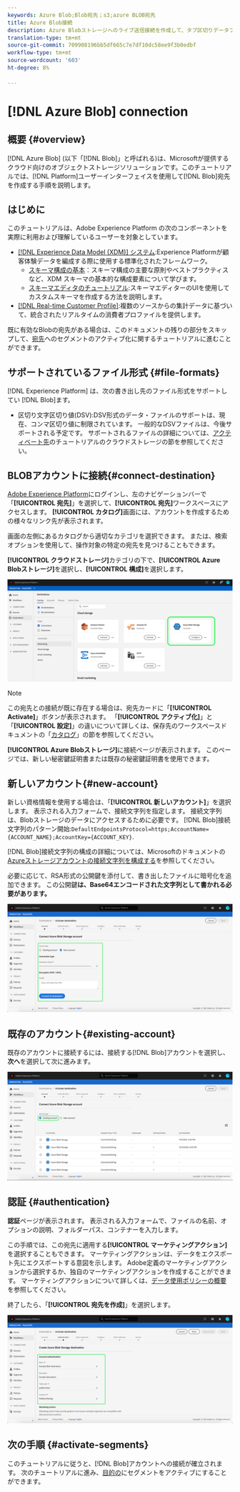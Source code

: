 ```yaml
---
keywords: Azure Blob;Blob宛先；s3;azure BLOB宛先
title: Azure Blob接続
description: Azure Blobストレージへのライブ送信接続を作成して、タブ区切りデータファイルまたはCSVデータファイルをAdobe Experience Platformから定期的にエクスポートします。
translation-type: tm+mt
source-git-commit: 709908196bb5df665c7e7df10dc58ee9f3b0edbf
workflow-type: tm+mt
source-wordcount: '603'
ht-degree: 8%

---
```



# [!DNL Azure Blob] connection

## 概要 {#overview}

[!DNL Azure Blob] (以下「[!DNL Blob]」と呼ばれる)は、Microsoftが提供するクラウド向けのオブジェクトストレージソリューションです。このチュートリアルでは、[!DNL Platform]ユーザーインターフェイスを使用して[!DNL Blob]宛先を作成する手順を説明します。

## はじめに

このチュートリアルは、Adobe Experience Platform の次のコンポーネントを実際に利用および理解しているユーザーを対象としています。

- [[!DNL Experience Data Model (XDM)] システム](../../../xdm/home.md):Experience Platformが顧客体験データを編成する際に使用する標準化されたフレームワーク。
   - [スキーマ構成の基本](../../../xdm/schema/composition.md)：スキーマ構成の主要な原則やベストプラクティスなど、XDM スキーマの基本的な構成要素について学びます。
   - [スキーマエディタのチュートリアル](../../../xdm/tutorials/create-schema-ui.md):スキーマエディターのUIを使用してカスタムスキーマを作成する方法を説明します。
- [[!DNL Real-time Customer Profile]](../../../profile/home.md):複数のソースからの集計データに基づいて、統合されたリアルタイムの消費者プロファイルを提供します。

既に有効なBlobの宛先がある場合は、このドキュメントの残りの部分をスキップして、[宛先](../../ui/activate-destinations.md)へのセグメントのアクティブ化に関するチュートリアルに進むことができます。

## サポートされているファイル形式 {#file-formats}

[!DNL Experience Platform] は、次の書き出し先のファイル形式をサポートしてい [!DNL Blob]ます。

- 区切り文字区切り値(DSV):DSV形式のデータ・ファイルのサポートは、現在、コンマ区切り値に制限されています。 一般的なDSVファイルは、今後サポートされる予定です。 サポートされるファイルの詳細については、[アクティベート先](../../ui/activate-destinations.md#esp-and-cloud-storage)のチュートリアルのクラウドストレージの節を参照してください。

## BLOBアカウントに接続{#connect-destination}

[Adobe Experience Platform](https://platform.adobe.com)にログインし、左のナビゲーションバーで「**[!UICONTROL 宛先]**」を選択して、**[!UICONTROL 宛先]**&#x200B;ワークスペースにアクセスします。 **[!UICONTROL カタログ]**&#x200B;画面には、アカウントを作成するための様々なリンク先が表示されます。

画面の左側にあるカタログから適切なカテゴリを選択できます。 または、検索オプションを使用して、操作対象の特定の宛先を見つけることもできます。

**[!UICONTROL クラウドストレージ]**&#x200B;カテゴリの下で、**[!UICONTROL Azure Blobストレージ]**&#x200B;を選択し、**[!UICONTROL 構成]**&#x200B;を選択します。

![カタログ](../../assets/catalog/cloud-storage/blob/catalog.png)

>[!NOTE]
>
>この宛先との接続が既に存在する場合は、宛先カードに「**[!UICONTROL Activate]**」ボタンが表示されます。 「**[!UICONTROL アクティブ化]**」と「**[!UICONTROL 設定]**」の違いについて詳しくは、保存先のワークスペースドキュメントの「[カタログ](../../ui/destinations-workspace.md#catalog)」の節を参照してください。

**[!UICONTROL Azure Blobストレージ]**&#x200B;に接続ページが表示されます。 このページでは、新しい秘密鍵証明書または既存の秘密鍵証明書を使用できます。

## 新しいアカウント{#new-account}

新しい資格情報を使用する場合は、「**[!UICONTROL 新しいアカウント]**」を選択します。 表示される入力フォームで、接続文字列を指定します。 接続文字列は、Blobストレージのデータにアクセスするために必要です。 [!DNL Blob]接続文字列のパターン開始:`DefaultEndpointsProtocol=https;AccountName={ACCOUNT_NAME};AccountKey={ACCOUNT_KEY}`.

[!DNL Blob]接続文字列の構成の詳細については、Microsoftのドキュメントの[Azureストレージアカウントの接続文字列を構成する](https://docs.microsoft.com/en-us/azure/storage/common/storage-configure-connection-string#configure-a-connection-string-for-an-azure-storage-account)を参照してください。

必要に応じて、RSA形式の公開鍵を添付して、書き出したファイルに暗号化を追加できます。 この公開鍵&#x200B;**は、Base64エンコードされた文字列として書かれる必要があります。**

![新しいアカウント](../../assets/catalog/cloud-storage/blob/new.png)

## 既存のアカウント{#existing-account}

既存のアカウントに接続するには、接続する[!DNL Blob]アカウントを選択し、**次へ**&#x200B;を選択して次に進みます。

![既存のアカウント](../../assets/catalog/cloud-storage/blob/existing.png)

## 認証 {#authentication}

**認証**&#x200B;ページが表示されます。 表示される入力フォームで、ファイルの名前、オプションの説明、フォルダーパス、コンテナーを入力します。

この手順では、この宛先に適用する&#x200B;**[!UICONTROL マーケティングアクション]**&#x200B;を選択することもできます。 マーケティングアクションは、データをエクスポート先にエクスポートする意図を示します。 Adobe定義のマーケティングアクションから選択するか、独自のマーケティングアクションを作成することができます。 マーケティングアクションについて詳しくは、[データ使用ポリシーの概要](../../../data-governance/policies/overview.md)を参照してください。

終了したら、「**[!UICONTROL 宛先を作成]**」を選択します。

![認証](../../assets/catalog/cloud-storage/blob/authentication.png)

## 次の手順 {#activate-segments}

このチュートリアルに従うと、[!DNL Blob]アカウントへの接続が確立されます。 次のチュートリアルに進み、[目的の](../../ui/activate-destinations.md)にセグメントをアクティブにすることができます。
